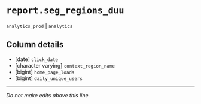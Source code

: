 # `report.seg_regions_duu`
`analytics_prod` | `analytics`

## Column details
* [date]      `click_date`
* [character varying] `context_region_name`
* [bigint]    `home_page_loads`
* [bigint]    `daily_unique_users`

-------------------------------------------------------------------------------
*Do not make edits above this line.*
